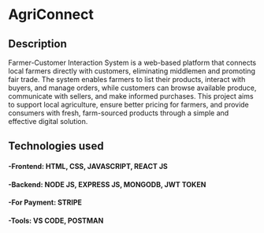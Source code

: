 # AgriConnect
## Description
Farmer-Customer Interaction System is a web-based platform that connects local farmers directly with customers, eliminating middlemen and promoting fair trade. The system enables farmers to list their products, interact with buyers, and manage orders, while customers can browse available produce, communicate with sellers, and make informed purchases. This project aims to support local agriculture, ensure better pricing for farmers, and provide consumers with fresh, farm-sourced products through a simple and effective digital solution.
## Technologies used
#### -Frontend: HTML, CSS, JAVASCRIPT, REACT JS
#### -Backend: NODE JS, EXPRESS JS, MONGODB, JWT TOKEN
#### -For Payment: STRIPE
#### -Tools: VS CODE, POSTMAN

